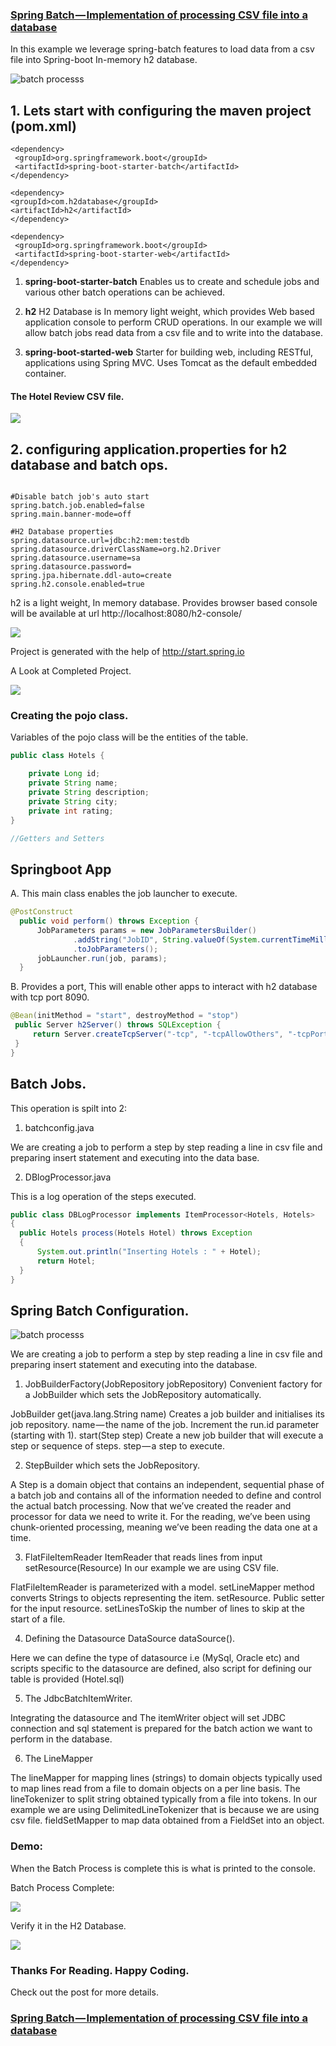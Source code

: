 ### [Spring Batch — Implementation of processing CSV file into a database](https://medium.com/@avinash28196/spring-batch-implementation-of-processing-csv-file-into-a-database-a7d997753020)

 In this example we leverage spring-batch features to load data from a csv file into Spring-boot In-memory h2 database.

![batch processs](https://i.imgur.com/WyxCQFF.png)

 ## 1. Lets start with configuring the maven project (pom.xml)  


 ```
<dependency>
  <groupId>org.springframework.boot</groupId>
  <artifactId>spring-boot-starter-batch</artifactId>
</dependency>

<dependency>
 <groupId>com.h2database</groupId>
 <artifactId>h2</artifactId>
</dependency>

<dependency>
  <groupId>org.springframework.boot</groupId>
  <artifactId>spring-boot-starter-web</artifactId>
</dependency>
```

1. **spring-boot-starter-batch** Enables us to create and schedule jobs and various other batch operations can be achieved.

2. **h2** H2 Database is In memory light weight, which provides Web based application console to perform CRUD operations. In our example we will allow batch jobs read data from a csv file and to write into the database.

3. **spring-boot-started-web** Starter for building web, including RESTful, applications using Spring MVC. Uses Tomcat as the default embedded container.

#### The Hotel Review CSV file.

![](https://cdn-images-1.medium.com/max/1600/1*mUupS3H4cPU6h2zgZBPkTA.png)

## 2. configuring application.properties for h2 database and batch ops.


```application.properties

#Disable batch job's auto start
spring.batch.job.enabled=false
spring.main.banner-mode=off

#H2 Database properties
spring.datasource.url=jdbc:h2:mem:testdb
spring.datasource.driverClassName=org.h2.Driver
spring.datasource.username=sa
spring.datasource.password=
spring.jpa.hibernate.ddl-auto=create
spring.h2.console.enabled=true

```

h2 is a light weight, In memory database. Provides browser based console will be available at url http://localhost:8080/h2-console/

![](https://cdn-images-1.medium.com/max/1600/1*H7EqkYGIoM9esxBr4uLcoQ.png)

Project is generated with the help of http://start.spring.io

A Look at Completed Project.

![](https://cdn-images-1.medium.com/max/1600/1*SPvpdEjI6z8kUxbE-ZH5EQ.png)

### Creating the pojo class.

Variables of the pojo class will be the entities of the table.

```java
public class Hotels {

	private Long id;
	private String name;
	private String description;
	private String city;
	private int rating;
}

//Getters and Setters
```

## Springboot App

  A. This main class enables the job launcher to execute.

  ```java
  @PostConstruct
    public void perform() throws Exception {
        JobParameters params = new JobParametersBuilder()
                .addString("JobID", String.valueOf(System.currentTimeMillis()))
                .toJobParameters();
        jobLauncher.run(job, params);
    }
  ```

  B. Provides a port, This will enable other apps to interact with h2 database with tcp port 8090.

  ```java
  @Bean(initMethod = "start", destroyMethod = "stop")
   public Server h2Server() throws SQLException {
       return Server.createTcpServer("-tcp", "-tcpAllowOthers", "-tcpPort", "8090");
   }
}

  ```


## Batch Jobs.

This operation is spilt into 2:

1. batchconfig.java

  We are creating a job to perform a step by step reading a line in csv file and preparing insert statement and executing into the data base.

2. DBlogProcessor.java

  This is a log operation of the steps executed.
  ```java
  public class DBLogProcessor implements ItemProcessor<Hotels, Hotels>
  {
    public Hotels process(Hotels Hotel) throws Exception
    {
        System.out.println("Inserting Hotels : " + Hotel);
        return Hotel;
    }
  }
  ```



## Spring Batch Configuration.

![batch processs](https://i.imgur.com/Ghp19uO.png)


We are creating a job to perform a step by step reading a line in csv file and preparing insert statement and executing into the database.

1. JobBuilderFactory(JobRepository jobRepository) Convenient factory for a JobBuilder which sets the JobRepository automatically.

JobBuilder get(java.lang.String name) Creates a job builder and initialises its job repository. name — the name of the job.
Increment the run.id parameter (starting with 1).
start(Step step) Create a new job builder that will execute a step or sequence of steps. step — a step to execute.

2. StepBuilder which sets the JobRepository.

A Step is a domain object that contains an independent, sequential phase of a batch job and contains all of the information needed to define and control the actual batch processing. Now that we’ve created the reader and processor for data we need to write it. For the reading, we’ve been using chunk-oriented processing, meaning we’ve been reading the data one at a time.



3. FlatFileItemReader<T> ItemReader that reads lines from input setResource(Resource) In our example we are using CSV file.

FlatFileItemReader is parameterized with a model.
setLineMapper method converts Strings to objects representing the item.
setResource. Public setter for the input resource.
setLinesToSkip the number of lines to skip at the start of a file.

4. Defining the Datasource DataSource dataSource().

Here we can define the type of datasource i.e (MySql, Oracle etc) and scripts specific to the datasource are defined, also script for defining our table is provided (Hotel.sql)

5. The JdbcBatchItemWriter.

Integrating the datasource and The itemWriter object will set JDBC connection and sql statement is prepared for the batch action we want to perform in the database.

6. The LineMapper

The lineMapper for mapping lines (strings) to domain objects typically used to map lines read from a file to domain objects on a per line basis.
The lineTokenizer to split string obtained typically from a file into tokens. In our example we are using DelimitedLineTokenizer that is because we are using csv file.
fieldSetMapper to map data obtained from a FieldSet into an object.

### Demo:

When the Batch Process is complete this is what is printed to the console.

Batch Process Complete:

![](https://cdn-images-1.medium.com/max/1600/1*-OtfAcbsKk2ogF8j0L-LZA.png)

Verify it in the H2 Database.

![](https://cdn-images-1.medium.com/max/1600/1*W6_fcmn25rWotdpzNn3tBg.png)

### Thanks For Reading. Happy Coding.

Check out the post for more details.

### [Spring Batch — Implementation of processing CSV file into a database](https://medium.com/@avinash28196/spring-batch-implementation-of-processing-csv-file-into-a-database-a7d997753020)
